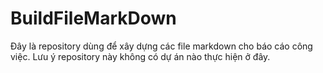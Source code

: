 # BuildFileMarkDown
Đây là repository dùng để xây dựng các file markdown cho báo cáo công việc. Lưu ý repository này không có dự án nào thực hiện ở đây.
